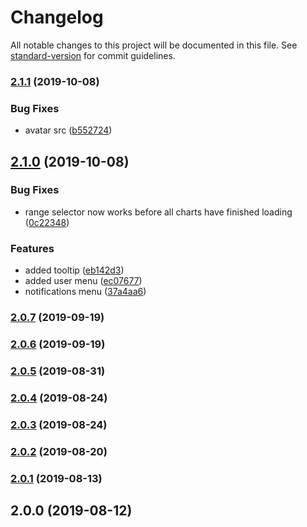 # Changelog

All notable changes to this project will be documented in this file. See [standard-version](https://github.com/conventional-changelog/standard-version) for commit guidelines.

### [2.1.1](https://github.com/hotdogee/scada-iot-hmi/compare/v2.1.0...v2.1.1) (2019-10-08)


### Bug Fixes

* avatar src ([b552724](https://github.com/hotdogee/scada-iot-hmi/commit/b552724))

## [2.1.0](https://github.com/hotdogee/scada-iot-hmi/compare/v2.0.7...v2.1.0) (2019-10-08)


### Bug Fixes

* range selector now works before all charts have finished loading ([0c22348](https://github.com/hotdogee/scada-iot-hmi/commit/0c22348))


### Features

* added tooltip ([eb142d3](https://github.com/hotdogee/scada-iot-hmi/commit/eb142d3))
* added user menu ([ec07677](https://github.com/hotdogee/scada-iot-hmi/commit/ec07677))
* notifications menu ([37a4aa6](https://github.com/hotdogee/scada-iot-hmi/commit/37a4aa6))

### [2.0.7](https://github.com/hotdogee/scada-iot-hmi/compare/v2.0.6...v2.0.7) (2019-09-19)

### [2.0.6](https://github.com/hotdogee/scada-iot-hmi/compare/v2.0.5...v2.0.6) (2019-09-19)

### [2.0.5](https://github.com/hotdogee/scada-iot-hmi/compare/v2.0.4...v2.0.5) (2019-08-31)

### [2.0.4](https://github.com/hotdogee/scada-iot-hmi/compare/v2.0.3...v2.0.4) (2019-08-24)

### [2.0.3](https://github.com/hotdogee/scada-iot-hmi/compare/v2.0.2...v2.0.3) (2019-08-24)

### [2.0.2](https://github.com/hotdogee/scada-iot-hmi/compare/v2.0.1...v2.0.2) (2019-08-20)

### [2.0.1](https://github.com/hotdogee/scada-iot-hmi/compare/v2.0.0...v2.0.1) (2019-08-13)

## 2.0.0 (2019-08-12)
